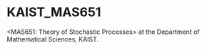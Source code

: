 # KAIST_MAS651
<MAS651: Theory of Stochastic Processes> at the Department of Mathematical Sciences, KAIST.
